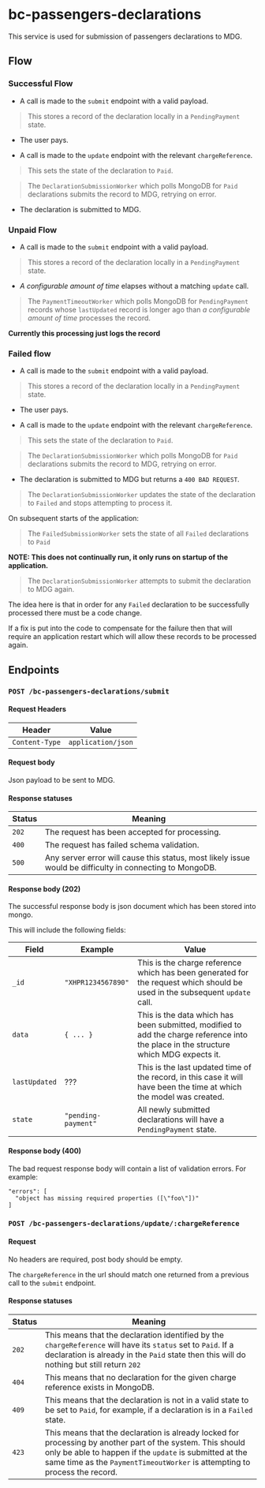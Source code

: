 # bc-passengers-declarations

This service is used for submission of passengers declarations to MDG.

## Flow

### Successful Flow

* A call is made to the `submit` endpoint with a valid payload.

> This stores a record of the declaration locally in a `PendingPayment` state.

* The user pays.

* A call is made to the `update` endpoint with the relevant `chargeReference`.

> This sets the state of the declaration to `Paid`.

> The `DeclarationSubmissionWorker` which polls MongoDB for `Paid` declarations submits the record to MDG, retrying on error.

* The declaration is submitted to MDG.

### Unpaid Flow

* A call is made to the `submit` endpoint with a valid payload.

> This stores a record of the declaration locally in a `PendingPayment` state.

* *A configurable amount of time* elapses without a matching `update` call.

> The `PaymentTimeoutWorker` which polls MongoDB for `PendingPayment`
records whose `lastUpdated` record is longer ago than *a configurable
amount of time* processes the record.

**Currently this processing just logs the record**

### Failed flow

* A call is made to the `submit` endpoint with a valid payload.

> This stores a record of the declaration locally in a `PendingPayment` state.

* The user pays.

* A call is made to the `update` endpoint with the relevant `chargeReference`.

> This sets the state of the declaration to `Paid`.

> The `DeclarationSubmissionWorker` which polls MongoDB for `Paid` declarations submits the record to MDG, retrying on error.

* The declaration is submitted to MDG but returns a `400 BAD REQUEST`.

> The `DeclarationSubmissionWorker` updates the state of the declaration to `Failed` and stops attempting to process it.

On subsequent starts of the application:

> The `FailedSubmissionWorker` sets the state of all `Failed` declarations to `Paid`

**NOTE: This does not continually run, it only runs on startup of the application.**

> The `DeclarationSubmissionWorker` attempts to submit the declaration to MDG again.

The idea here is that in order for any `Failed` declaration to be
successfully processed there must be a code change.

If a fix is put into the code to compensate for the failure then that will require an application
restart which will allow these records to be processed again.

## Endpoints

### `POST /bc-passengers-declarations/submit`

#### Request Headers

| Header         | Value              |
|----------------|--------------------|
| `Content-Type` | `application/json` |

#### Request body

Json payload to be sent to MDG.

#### Response statuses

| Status | Meaning |
|--------|---------|
| `202`  | The request has been accepted for processing. |
| `400`  | The request has failed schema validation. |
| `500`  | Any server error will cause this status, most likely issue would be difficulty in connecting to MongoDB. |

#### Response body (202)

The successful response body is json document which has been stored into mongo.

This will include the following fields:

| Field | Example | Value |
|-------|---------|-------|
| `_id`             | `"XHPR1234567890"`  | This is the charge reference which has been generated for the request which should be used in the subsequent `update` call. |
| `data`            | `{ ... }`           | This is the data which has been submitted, modified to add the charge reference into the place in the structure which MDG expects it. |
| `lastUpdated`     | ???                 | This is the last updated time of the record, in this case it will have been the time at which the model was created. |
| `state`           | `"pending-payment"` | All newly submitted declarations will have a `PendingPayment` state. |

#### Response body (400)

The bad request response body will contain a list of validation errors. For example:

```$json
"errors": [
  "object has missing required properties ([\"foo\"])"
]
```

### `POST /bc-passengers-declarations/update/:chargeReference`

#### Request

No headers are required, post body should be empty.

The `chargeReference` in the url should match one returned from a previous call to the `submit` endpoint.

#### Response statuses 

| Status | Meaning |
|--------|---------|
| `202`  | This means that the declaration identified by the `chargeReference` will have its `status` set to `Paid`. If a declaration is already in the `Paid` state then this will do nothing but still return `202` |
| `404`  | This means that no declaration for the given charge reference exists in MongoDB. |
| `409`  | This means that the declaration is not in a valid state to be set to `Paid`, for example, if a declaration is in a `Failed` state. |
| `423`  | This means that the declaration is already locked for processing by another part of the system. This should only be able to happen if the `update` is submitted at the same time as the `PaymentTimeoutWorker` is attempting to process the record. |
